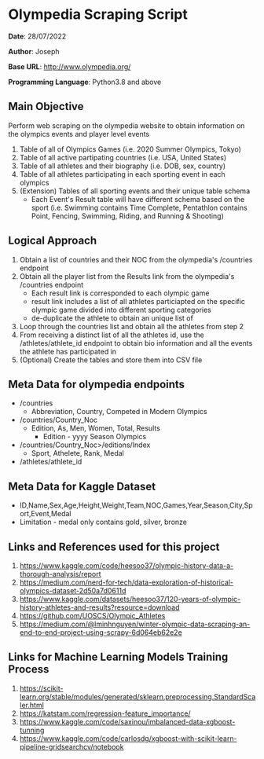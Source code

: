 # Olympedia Scraping Script

**Date**: 28/07/2022

**Author**: Joseph

**Base URL**: http://www.olympedia.org/

**Programming Language**: Python3.8 and above

## Main Objective

Perform web scraping on the olympedia website to obtain information on the olympics events and player level events

1. Table of all of Olympics Games (i.e. 2020 Summer Olympics, Tokyo)
2. Table of all active partipating countries (i.e. USA, United States)
3. Table of all athletes and their biography (i.e. DOB, sex, country)
3. Table of all athletes participating in each sporting event in each olympics
5. (Extension) Tables of all sporting events and their unique table schema
    - Each Event's Result table will have different schema based on the sport (i.e. Swimming contains Time Complete, Pentathlon contains Point, Fencing, Swimming, Riding, and Running & Shooting)

## Logical Approach
1. Obtain a list of countries and their NOC from the olympedia's /countries endpoint
2. Obtain all the player list from the Results link from the olympedia's /countries endpoint
    - Each result link is corresponded to each olympic game
    - result link includes a list of all athletes particiapted on the specific olympic game divided into different sporting categories
    - de-duplicate the athlete to obtain an unique list of 
3. Loop through the countries list and obtain all the athletes from step 2
4. From receiving a distinct list of all the athletes id, use the /athletes/athlete_id endpoint to obtain bio information and all the events the athlete has participated in
5. (Optional) Create the tables and store them into CSV file

## Meta Data for olympedia endpoints
- /countries
    - Abbreviation, Country, Competed in Modern Olympics
- /countries/Country_Noc
    - Edition, As, Men, Women, Total, Results
        - Edition - yyyy Season Olympics
-  /countries/Country_Noc>/editions/Index
    - Sport, Athelete, Rank, Medal
- /athletes/athlete_id

## Meta Data for Kaggle Dataset
- ID,Name,Sex,Age,Height,Weight,Team,NOC,Games,Year,Season,City,Sport,Event,Medal
- Limitation - medal only contains gold, silver, bronze

## Links and References used for this project
1. https://www.kaggle.com/code/heesoo37/olympic-history-data-a-thorough-analysis/report
2. https://medium.com/nerd-for-tech/data-exploration-of-historical-olympics-dataset-2d50a7d0611d
3. https://www.kaggle.com/datasets/heesoo37/120-years-of-olympic-history-athletes-and-results?resource=download
4. https://github.com/UOSCS/Olympic_Athletes
5. https://medium.com/@lminhnguyen/winter-olympic-data-scraping-an-end-to-end-project-using-scrapy-6d064eb62e2e

## Links for Machine Learning Models Training Process
1. https://scikit-learn.org/stable/modules/generated/sklearn.preprocessing.StandardScaler.html
2. https://katstam.com/regression-feature_importance/
3. https://www.kaggle.com/code/saxinou/imbalanced-data-xgboost-tunning
4. https://www.kaggle.com/code/carlosdg/xgboost-with-scikit-learn-pipeline-gridsearchcv/notebook